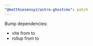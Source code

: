 ```yaml
---
"@matthiesenxyz/astro-ghostcms": patch
---
```


Bump dependencies:

- vite from to
- rollup from to
